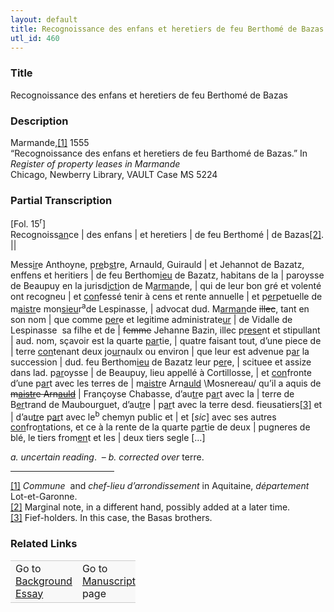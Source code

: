 ```yaml
---  
layout: default  
title: Recognoissance des enfans et heretiers de feu Berthomé de Bazas  
utl_id: 460
---
```


### Title

Recognoissance des enfans et heretiers de feu Berthomé de Bazas

### Description

<p>Marmande,<a href="#_ftn1" name="_ftnref1" title="" id="_ftnref1">[1]</a> 1555<br />
“Recognoissance des enfans et heretiers de feu Barthomé de Bazas.” In <em>Register of property leases in Marmande</em><br />
Chicago, Newberry Library, VAULT Case MS 5224</p>



### Partial Transcription

<p>[Fol. 15<sup>r</sup>]<br />
Recognoiss<u>an</u>ce | des enfans | et heretiers | de feu Berthomé | de Bazas<a href="#_ftn2" name="_ftnref2" title="" id="_ftnref2">[2]</a>. ||</p>
<p>Mess<u>ir</u>e Anthoyne, p<u>re</u>b<u>st</u>re, Arnauld, Guirauld | et Jehannot de Bazatz, enffens et heritiers | de feu Berthom<u>ieu</u> de Bazatz, habitans de la | paroysse de Beaupuy en la jurisd<u>icti</u>on de <a name="_Hlk397953214" id="_Hlk397953214">M<u>arman</u>de</a>, | qui de leur bon gré et volenté ont recogneu | et <u>con</u>fessé tenir à cens et rente annuelle | et p<u>er</u>petuelle de m<u>aistr</u>e mon<u>sieu</u>r<sup>a</sup><a name="_Hlk397954404" id="_Hlk397954404">de Lespinasse</a>, | advocat dud. M<u>arman</u>de <s>illec</s>, tant en son nom | que comme <u>per</u>e et legitime administrate<u>ur</u> | de Vidalle de Lespinasse  sa filhe et de | <s>femme</s> Jehanne Bazin, illec p<u>rese</u>nt et stipullant | aud. nom, sçavoir est la quarte <u>par</u>tie, | quatre faisant tout, d’une piece de | terre <u>con</u>tenant deux jo<u>ur</u>naulx ou environ | que leur est advenue p<u>ar</u> la succession | dud. feu Berthom<u>ieu</u> de Bazatz leur p<u>er</u>e, | scituee et assize dans lad. p<u>ar</u>oysse | de Beaupuy, lieu appellé à Cortillosse, | et <u>con</u>fronte d’une p<u>ar</u>t avec les terres de | m<u>aistr</u>e Arn<u>auld</u> \Mosnereau/ qu’il a aquis de <s>m<u>aistr</u>e Arn<u>auld</u></s> | Françoyse Chabasse, d’au<u>tr</u>e p<u>ar</u>t avec la | terre de B<u>er</u>trand de Maubourguet, d’au<u>tr</u>e | p<u>ar</u>t avec la terre desd. fieusatiers<a href="#_ftn3" name="_ftnref3" title="" id="_ftnref3">[3]</a> et | d’au<u>tr</u>e p<u>ar</u>t avec le<sup>b</sup> chemyn public et | et [<em>sic</em>] avec ses autres <u>con</u>fro<u>n</u>tations, et ce à la rente de la quarte p<u>ar</u>tie de deux | pugneres de blé, le tiers from<u>en</u>t et les | deux tiers segle […]</p>
<p><em>a. uncertain reading</em>.  – <em>b. corrected over</em> terre.</p>
<div>
<hr align="left" size="1" width="33%" /><div id="ftn1"><a href="#_ftnref1" name="_ftn1" title="" id="_ftn1">[1]</a> <em>Commune</em>  and <em>chef-lieu d’arrondissement</em> in Aquitaine, <em>département</em> Lot-et-Garonne.</div>
<div id="ftn2"><a href="#_ftnref2" name="_ftn2" title="" id="_ftn2">[2]</a> Marginal note, in a different hand, possibly added at a later time.</div>
<div id="ftn3"><a href="#_ftnref3" name="_ftn3" title="" id="_ftn3">[3]</a> Fief-holders. In this case, the Basas brothers.

</div>
</div>


### Related Links

<table border="0.5" cellpadding="1" cellspacing="1" style="width: 200px; background-color:#F8F8F8;">
    <tbody style="border-color:#ccc">
        <tr style="border-color:#ccc">
            <td>Go to <a href="https://french.newberry.t-pen.org/essay/460" target="_blank">Background Essay</a></td>
            <td>Go to <a href="https://french.newberry.t-pen.org/www/record.html?id=460" target="_blank">Manuscript</a> page</td>
        </tr>
    </tbody>
</table>
